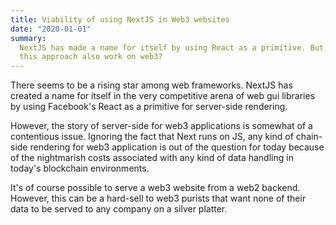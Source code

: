 ```yaml
---
title: Viability of using NextJS in Web3 websites
date: "2020-01-01"
summary:
  NextJS has made a name for itself by using React as a primitive. But, does
  this approach also work on web3?
---
```


There seems to be a rising star among web frameworks. NextJS has created a name
for itself in the very competitive arena of web gui libraries by using
Facebook's React as a primitive for server-side rendering.

However, the story of server-side for web3 applications is somewhat of a
contentious issue. Ignoring the fact that Next runs on JS, any kind of
chain-side rendering for web3 application is out of the question for today
because of the nightmarish costs associated with any kind of data handling in
today's blockchain environments.

It's of course possible to serve a web3 website from a web2 backend. However,
this can be a hard-sell to web3 purists that want none of their data to be
served to any company on a silver platter.

